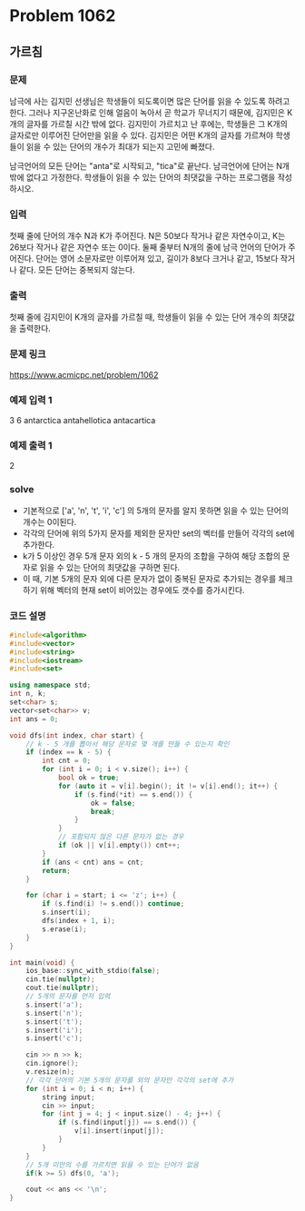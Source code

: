 # Problem 1062

## 가르침

### 문제
남극에 사는 김지민 선생님은 학생들이 되도록이면 많은 단어를 읽을 수 있도록 하려고 한다. 그러나 지구온난화로 인해 얼음이 녹아서 곧 학교가 무너지기 때문에, 김지민은 K개의 글자를 가르칠 시간 밖에 없다. 김지민이 가르치고 난 후에는, 학생들은 그 K개의 글자로만 이루어진 단어만을 읽을 수 있다. 김지민은 어떤 K개의 글자를 가르쳐야 학생들이 읽을 수 있는 단어의 개수가 최대가 되는지 고민에 빠졌다.

남극언어의 모든 단어는 "anta"로 시작되고, "tica"로 끝난다. 남극언어에 단어는 N개 밖에 없다고 가정한다. 학생들이 읽을 수 있는 단어의 최댓값을 구하는 프로그램을 작성하시오.

### 입력
첫째 줄에 단어의 개수 N과 K가 주어진다. N은 50보다 작거나 같은 자연수이고, K는 26보다 작거나 같은 자연수 또는 0이다. 둘째 줄부터 N개의 줄에 남극 언어의 단어가 주어진다. 단어는 영어 소문자로만 이루어져 있고, 길이가 8보다 크거나 같고, 15보다 작거나 같다. 모든 단어는 중복되지 않는다.

### 출력
첫째 줄에 김지민이 K개의 글자를 가르칠 때, 학생들이 읽을 수 있는 단어 개수의 최댓값을 출력한다.

### 문제 링크
<https://www.acmicpc.net/problem/1062>

### 예제 입력 1
3 6
antarctica
antahellotica
antacartica

### 예제 출력 1
2

### solve
- 기본적으로 ['a', 'n', 't', 'i', 'c'] 의 5개의 문자를 알지 못하면 읽을 수 있는 단어의 개수는 0이된다.
- 각각의 단어에 위의 5가지 문자를 제외한 문자만 set의 벡터를 만들어 각각의 set에 추가한다.
- k가 5 이상인 경우 5개 문자 외의 k - 5 개의 문자의 조합을 구하여 해당 조합의 문자로 읽을 수 있는 단어의 최댓값을 구하면 된다.
- 이 때, 기본 5개의 문자 외에 다른 문자가 없이 중복된 문자로 추가되는 경우를 체크하기 위해 벡터의 현재 set이 비어있는 경우에도 갯수를 증가시킨다.

### 코드 설명
```C++
#include<algorithm>
#include<vector>
#include<string>
#include<iostream>
#include<set>

using namespace std;
int n, k;
set<char> s;
vector<set<char>> v;
int ans = 0;

void dfs(int index, char start) {
	// k - 5 개를 뽑아서 해당 문자로 몇 개를 만들 수 있는지 확인
	if (index == k - 5) {
		int cnt = 0;
		for (int i = 0; i < v.size(); i++) {
			bool ok = true;
			for (auto it = v[i].begin(); it != v[i].end(); it++) {
				if (s.find(*it) == s.end()) {
					ok = false;
					break;
				}
			}
			// 포함되지 않은 다른 문자가 없는 경우
			if (ok || v[i].empty()) cnt++;
		}
		if (ans < cnt) ans = cnt;
		return;
	}

	for (char i = start; i <= 'z'; i++) {
		if (s.find(i) != s.end()) continue;
		s.insert(i);
		dfs(index + 1, i);
		s.erase(i);
	}
}

int main(void) {
	ios_base::sync_with_stdio(false);
	cin.tie(nullptr);
	cout.tie(nullptr);
	// 5개의 문자를 먼저 입력
	s.insert('a');
	s.insert('n');
	s.insert('t');
	s.insert('i');
	s.insert('c');

	cin >> n >> k;
	cin.ignore();
	v.resize(n);
	// 각각 단어의 기본 5개의 문자를 외의 문자만 각각의 set에 추가
	for (int i = 0; i < n; i++) {
		string input;
		cin >> input;
		for (int j = 4; j < input.size() - 4; j++) {
			if (s.find(input[j]) == s.end()) {
				v[i].insert(input[j]);
			}
		}
	}
	// 5개 미만의 수를 가르치면 읽을 수 있는 단어가 없음
	if(k >= 5) dfs(0, 'a');

	cout << ans << '\n';
}
```
